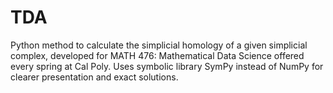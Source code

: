 # TDA

Python method to calculate the simplicial homology of a given simplicial complex, developed for MATH 476: Mathematical Data Science offered every spring at Cal Poly. Uses symbolic library SymPy instead of NumPy for clearer presentation and exact solutions. 